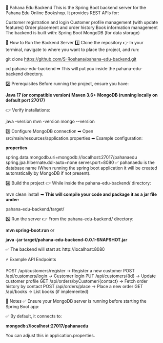 📘 Pahana Edu Backend
This is the Spring Boot backend server for the Pahana Edu Online Bookshop.
It provides REST APIs for:

Customer registration and login
Customer profile management (with update features)
Order placement and order history
Book information management
The backend is built with:
Spring Boot
MongoDB (for data storage)

🚀 How to Run the Backend Server
1️⃣ Clone the repository
👉 In your terminal, navigate to where you want to place the project, and run:


git clone https://github.com/S-Roshana/pahana-edu-backend.git

cd pahana-edu-backend
➡ This will put you inside the pahana-edu-backend directory.

2️⃣ Prerequisites
Before running the project, ensure you have:

**Java 17 (or compatible version)
Maven 3.6+
MongoDB (running locally on default port 27017)**

👉 Verify installations:

java -version
mvn -version
mongo --version

3️⃣ Configure MongoDB connection
➡ Open src/main/resources/application.properties
➡ Example configuration:

**properties**

spring.data.mongodb.uri=mongodb://localhost:27017/pahanaedu
spring.jpa.hibernate.ddl-auto=none
server.port=8080
✅ pahanaedu is the database name (When running the spring boot application it will be created automatically by MongoDB if not present).

4️⃣ Build the project
👉 While inside the pahana-edu-backend/ directory:


mvn clean install
➡ **This will compile your code and package it as a jar file under:**

pahana-edu-backend/target/

5️⃣ Run the server
👉 From the pahana-edu-backend/ directory:

**mvn spring-boot:run**
or

**java -jar target/pahana-edu-backend-0.0.1-SNAPSHOT.jar**


✅ The backend will start at:
http://localhost:8080

⚡ Example API Endpoints

POST /api/customers/register → Register a new customer
POST /api/customers/login → Customer login
PUT /api/customers/{id} → Update customer profile
GET /api/orders/byCustomer/{contact} → Fetch order history by contact
POST /api/orders/place → Place a new order
GET /api/books → List books (if implemented)

📝 Notes
✅ Ensure your MongoDB server is running before starting the Spring Boot app:

✅ By default, it connects to:

**mongodb://localhost:27017/pahanaedu**

You can adjust this in application.properties.

